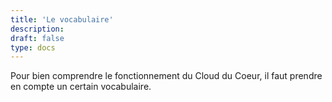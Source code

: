 ```yaml
---
title: 'Le vocabulaire'
description:
draft: false
type: docs
---
```


Pour bien comprendre le fonctionnement du Cloud du Coeur, il faut prendre en compte un certain vocabulaire.
